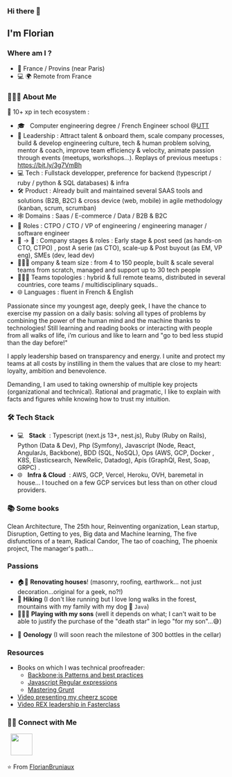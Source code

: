 ### Hi there 👋

<h2>I'm Florian</h2>

<h3> Where am I ? </h3>

- 📍 France / Provins (near Paris)
- 💻 🌍 Remote from France

<h3> 👨🏻‍💻 About Me </h3>

💼 10+ xp in tech ecosystem :
- 🎓 &nbsp; Computer engineering degree / French Engineer school @[UTT](https://www.utt.fr/) 
- 🎩 Leadership : Attract talent & onboard them, scale company processes, build & develop engineering culture, tech & human problem solving, mentor & coach, improve team efficiency & velocity, animate passion through events (meetups, workshops...). Replays of previous meetups : https://bit.ly/3g7VmBh
- 💻 Tech : Fullstack developper, preference for backend (typescript / ruby / python & SQL databases)  & infra
- 🛠 Product : Already built and maintained several SAAS tools and solutions (B2B, B2C) & cross device (web, mobile) in agile methodology (kanban, scrum, scrumban)
- 🕸️ Domains : Saas / E-commerce / Data / B2B & B2C
- 👷 Roles : CTPO / CTO / VP of engineering / engineering manager / software engineer
- 🌱 -> 🌳 : Company stages & roles : Early stage & post seed (as hands-on CTO, CTPO) , post A serie (as CTO), scale-up & Post buyout (as EM, VP eng), SMEs (dev, lead dev)
- 🧑‍🤝‍🧑 ompany & team size : from 4 to 150 people, built & scale several teams from scratch, managed and support up to 30 tech people
- 🧑‍🤝‍🧑 Teams topologies : hybrid & full remote teams, distributed in several countries, core teams / multidisciplinary squads..
- 🌐 Languages : fluent in French & English

Passionate since my youngest age, deeply geek, I have the chance to exercise my passion on a daily basis: solving all types of problems by combining the power of the human mind and the machine thanks to technologies! Still learning and reading books or interacting with people from all walks of life, i’m curious and like to learn and "go to bed less stupid than the day before!"

I apply leadership based on transparency and energy. I unite and protect my teams at all costs by instilling in them the values that are close to my heart: loyalty, ambition and benevolence.

Demanding, I am used to taking ownership of multiple key projects (organizational and technical). Rational and pragmatic, I like to explain with facts and figures while knowing how to trust my intuition.

<h3>🛠 Tech Stack</h3>

- 💻 &nbsp; **Stack** &nbsp;: Typescript (next.js 13+, nest.js), Ruby (Ruby on Rails), Python (Data & Dev), Php (Symfony), Javascript (Node, React, AngularJs, Backbone), BDD (SQL, NoSQL), Ops (AWS, GCP, Docker , K8S, Elasticsearch, NewRelic, Datadog), Apis (GraphQl, Rest, Soap, GRPC) .
- 🌐 &nbsp; **Infra & Cloud** &nbsp;: AWS, GCP, Vercel, Heroku, OVH, baremetal in house… I touched on a few GCP services but less than on other cloud providers.

<h3>📚 Some books</h3>
Clean Architecture, The 25th hour, Reinventing organization, Lean startup, Disruption, Getting to yes, Big data and Machine learning, The five disfunctions of a team, Radical Candor, The tao of coaching, The phoenix project, The manager's path...

<h3>Passions</h3>

- 🏠🔨 **Renovating houses**! (masonry, roofing, earthwork... not just decoration...original for a geek, no?!)
- 🎒 **Hiking** (I don't like running but I love long walks in the forest, mountains with my family with my dog 🐶 `Java`)
- 👨‍👦‍👦 **Playing with my sons** (well it depends on what; I can't wait to be able to justify the purchase of the "death star" in lego "for my son"...😅)
* 🍷 **Oenology** (I will soon reach the milestone of 300 bottles in the cellar)

<h3>Resources</h3>

- Books on which I was technical proofreader:
  - [Backbone;js Patterns and best practices](https://books.google.fr/books?id=PBuxAgAAQBAJ&pg=PT8&dq=florian+bruniaux&hl=fr&newbks=1&newbks_redir=1&sa=X&ved=2ahUKEwixqrmbi8P1AhVLz4UKHUDfADEQ6AF6BAgFEAI)
  - [Javascript Regular expressions](https://books.google.fr/books?id=6SizCQAAQBAJ&pg=PP7&dq=florian+bruniaux&hl=fr&newbks=1&newbks_redir=1&sa=X&ved=2ahUKEwixqrmbi8P1AhVLz4UKHUDfADEQ6AF6BAgEEAI)
  - [Mastering Grunt](https://www.google.fr/books/edition/Mastering_Grunt/Uo3DoAEACAAJ?hl=fr)
- [Video presenting my cheerz scope](https://www.youtube.com/watch?v=6ZHoKCgLjYI)
- [Video REX leadership in Fasterclass](https://weweb-production.s3.amazonaws.com/designs/61d397a3-238a-498f-b185-33d625fae792/files/programme_fasterclass_puzzle%282%29.pdf)

<h3> 🤝🏻 Connect with Me </h3>

<p align="center">

&nbsp; <a href="https://www.linkedin.com/in/florian-bruniaux-43408b83/" target="_blank" rel="noopener noreferrer"><img src="https://img.icons8.com/plasticine/100/000000/linkedin.png" width="50" /></a>
</p>

⭐️ From [FlorianBruniaux](https://github.com/FlorianBruniaux)
